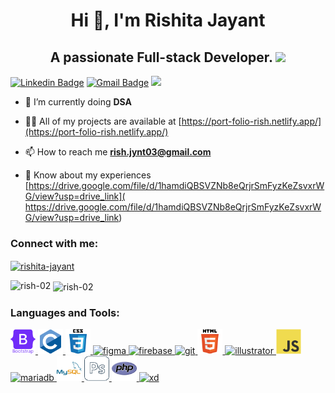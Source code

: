 <h1 align="center">Hi 👋, I'm Rishita Jayant</h1>
<h2 align="center">A passionate Full-stack Developer. <img src="https://github.com/TheDudeThatCode/TheDudeThatCode/blob/master/Assets/Earth.gif" width="24px"> </h2>

[![Linkedin Badge](https://img.shields.io/badge/Rishita-Jayant-30302f?style=flat&logo=linkedin)](https://www.linkedin.com/in/rishita-jayant/)
[![Gmail Badge](https://img.shields.io/badge/Rish.jynt03@gmail.com-30302f?style=flat&logo=Gmail&logoColor=white)](mailto:rish.jynt03@gmail.com)
![](https://visitor-badge.glitch.me/badge?page_id=RishitaJayant.rishitajayant) 


- 🌱 I’m currently doing **DSA**

- 👨‍💻 All of my projects are available at [https://port-folio-rish.netlify.app/](https://port-folio-rish.netlify.app/)

- 📫 How to reach me **rish.jynt03@gmail.com**

- 📄 Know about my experiences [https://drive.google.com/file/d/1hamdiQBSVZNb8eQrjrSmFyzKeZsvxrWG/view?usp=drive_link]( https://drive.google.com/file/d/1hamdiQBSVZNb8eQrjrSmFyzKeZsvxrWG/view?usp=drive_link)

<h3 align="left">Connect with me:</h3>
<p align="left">
<a href="https://linkedin.com/in/rishita-jayant" target="blank"><img align="center" src="https://raw.githubusercontent.com/rahuldkjain/github-profile-readme-generator/master/src/images/icons/Social/linked-in-alt.svg" alt="rishita-jayant" height="30" width="40" /></a>
</p>

<p><img align="left" src="https://github-readme-stats.vercel.app/api/top-langs?username=rish-02&show_icons=true&locale=en&layout=compact" alt="rish-02" /></p>

<p>&nbsp;<img align="center" src="https://github-readme-stats.vercel.app/api?username=rish-02&show_icons=true&locale=en" alt="rish-02" /></p>

<h3 align="left">Languages and Tools:</h3>
<p align="left"> <a href="https://getbootstrap.com" target="_blank" rel="noreferrer"> <img src="https://raw.githubusercontent.com/devicons/devicon/master/icons/bootstrap/bootstrap-plain-wordmark.svg" alt="bootstrap" width="40" height="40"/> </a> <a href="https://www.cprogramming.com/" target="_blank" rel="noreferrer"> <img src="https://raw.githubusercontent.com/devicons/devicon/master/icons/c/c-original.svg" alt="c" width="40" height="40"/> </a> <a href="https://www.w3schools.com/css/" target="_blank" rel="noreferrer"> <img src="https://raw.githubusercontent.com/devicons/devicon/master/icons/css3/css3-original-wordmark.svg" alt="css3" width="40" height="40"/> </a> <a href="https://www.figma.com/" target="_blank" rel="noreferrer"> <img src="https://www.vectorlogo.zone/logos/figma/figma-icon.svg" alt="figma" width="40" height="40"/> </a> <a href="https://firebase.google.com/" target="_blank" rel="noreferrer"> <img src="https://www.vectorlogo.zone/logos/firebase/firebase-icon.svg" alt="firebase" width="40" height="40"/> </a> <a href="https://git-scm.com/" target="_blank" rel="noreferrer"> <img src="https://www.vectorlogo.zone/logos/git-scm/git-scm-icon.svg" alt="git" width="40" height="40"/> </a> <a href="https://www.w3.org/html/" target="_blank" rel="noreferrer"> <img src="https://raw.githubusercontent.com/devicons/devicon/master/icons/html5/html5-original-wordmark.svg" alt="html5" width="40" height="40"/> </a> <a href="https://www.adobe.com/in/products/illustrator.html" target="_blank" rel="noreferrer"> <img src="https://www.vectorlogo.zone/logos/adobe_illustrator/adobe_illustrator-icon.svg" alt="illustrator" width="40" height="40"/> </a> <a href="https://developer.mozilla.org/en-US/docs/Web/JavaScript" target="_blank" rel="noreferrer"> <img src="https://raw.githubusercontent.com/devicons/devicon/master/icons/javascript/javascript-original.svg" alt="javascript" width="40" height="40"/> </a> <a href="https://mariadb.org/" target="_blank" rel="noreferrer"> <img src="https://www.vectorlogo.zone/logos/mariadb/mariadb-icon.svg" alt="mariadb" width="40" height="40"/> </a> <a href="https://www.mysql.com/" target="_blank" rel="noreferrer"> <img src="https://raw.githubusercontent.com/devicons/devicon/master/icons/mysql/mysql-original-wordmark.svg" alt="mysql" width="40" height="40"/> </a> <a href="https://www.photoshop.com/en" target="_blank" rel="noreferrer"> <img src="https://raw.githubusercontent.com/devicons/devicon/master/icons/photoshop/photoshop-line.svg" alt="photoshop" width="40" height="40"/> </a> <a href="https://www.php.net" target="_blank" rel="noreferrer"> <img src="https://raw.githubusercontent.com/devicons/devicon/master/icons/php/php-original.svg" alt="php" width="40" height="40"/> </a> <a href="https://www.adobe.com/products/xd.html" target="_blank" rel="noreferrer"> <img src="https://cdn.worldvectorlogo.com/logos/adobe-xd.svg" alt="xd" width="40" height="40"/> </a> </p>
